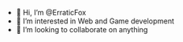- 👋 Hi, I’m @ErraticFox
- 👀 I’m interested in Web and Game development
- 💞️ I’m looking to collaborate on anything
